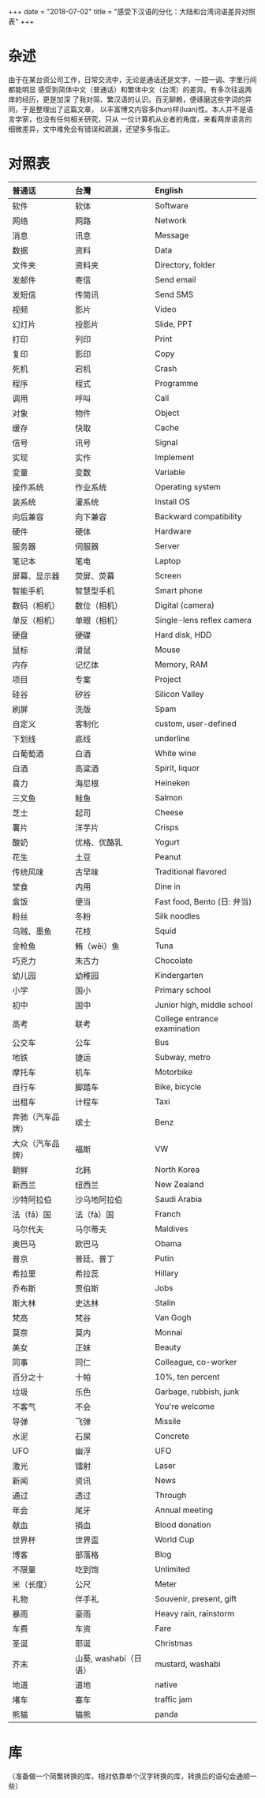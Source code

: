 +++
date = "2018-07-02"
title = "感受下汉语的分化：大陆和台湾词语差异对照表"
+++

# 杂述
由于在某台资公司工作，日常交流中，无论是通话还是文字，一腔一调、字里行间都能明显
感受到简体中文（普通话）和繁体中文（台湾）的差异。有多次往返两岸的经历，更是加深
了我对简、繁汉语的认识。百无聊赖，便琢磨这些字词的异同，于是整理出了这篇文章，
以丰富博文内容多(hun)样(luan)性。本人并不是语言学家，也没有任何相关研究，只从
一位计算机从业者的角度，来看两岸语言的细微差异，文中难免会有错误和疏漏，还望多多指正。

# 对照表

|普通话|台灣|English|
|:--|:--|:--|
| 软件 | 软体 | Software |
| 网络 | 网路 | Network |
| 消息 | 讯息 | Message |
| 数据 | 资料 | Data |
| 文件夹 | 资料夹 | Directory, folder |
| 发邮件 | 寄信 | Send email |
| 发短信 | 传简讯 | Send SMS |
| 视频 | 影片 | Video |
| 幻灯片 | 投影片 | Slide, PPT |
| 打印 | 列印 | Print |
| 复印 | 影印 | Copy |
| 死机 | 宕机 | Crash |
| 程序 | 程式 | Programme |
| 调用 | 呼叫 | Call |
| 对象 | 物件 | Object |
| 缓存 | 快取 | Cache |
| 信号 | 讯号 | Signal |
| 实现 | 实作 | Implement |
| 变量 | 变数 | Variable |
| 操作系统 | 作业系统 | Operating system |
| 装系统 | 灌系统 | Install OS |
| 向后兼容 | 向下兼容 | Backward compatibility |
| 硬件 | 硬体 | Hardware |
| 服务器 | 伺服器 | Server |
| 笔记本 | 笔电 | Laptop |
| 屏幕、显示器 | 荧屏、荧幕 | Screen |
| 智能手机 | 智慧型手机 | Smart phone |
| 数码（相机） | 数位（相机） | Digital (camera) |
| 单反（相机） | 单眼（相机） | Single-lens reflex camera |
| 硬盘 | 硬碟 | Hard disk, HDD |
| 鼠标 | 滑鼠 | Mouse |
| 内存 | 记忆体 | Memory, RAM |
| 项目 | 专案 | Project |
| 硅谷 | 矽谷 | Silicon Valley |
| 刷屏 | 洗版 | Spam |
| 自定义 | 客制化 | custom, user-defined|
| 下划线 | 底线 | underline |
| 白葡萄酒 | 白酒 | White wine |
| 白酒 | 高粱酒 | Spirit, liquor |
| 喜力 | 海尼根 | Heineken |
| 三文鱼 | 鲑鱼 | Salmon |
| 芝士 | 起司 | Cheese |
| 薯片 | 洋芋片 | Crisps |
| 酸奶 | 优格、优酪乳 | Yogurt |
| 花生 | 土豆 | Peanut |
| 传统风味 | 古早味 | Traditional flavored |
| 堂食 | 内用 | Dine in |
| 盒饭 | 便当 | Fast food, Bento (日: 弁当)|
| 粉丝 | 冬粉 | Silk noodles |
| 乌贼、墨鱼 | 花枝 | Squid |
| 金枪鱼 | 鲔（wěi）鱼 | Tuna |
| 巧克力 | 朱古力 | Chocolate |
| 幼儿园 | 幼稚园 | Kindergarten |
| 小学 | 国小 | Primary school |
| 初中 | 国中 | Junior high, middle school |
| 高考 | 联考 | College entrance examination |
| 公交车 | 公车 | Bus |
| 地铁 | 捷运 | Subway, metro |
| 摩托车 | 机车 | Motorbike |
| 自行车 | 脚踏车 | Bike, bicycle |
| 出租车 | 计程车 | Taxi |
| 奔驰（汽车品牌） | 缤士 | Benz |
| 大众（汽车品牌） | 福斯 | VW |
| 朝鲜 | 北韩 | North Korea |
| 新西兰 | 纽西兰 | New Zealand |
| 沙特阿拉伯 | 沙乌地阿拉伯 | Saudi Arabia |
| 法（fǎ）国 | 法（fà）国 | Franch |
| 马尔代夫 | 马尔蒂夫 | Maldives |
| 奥巴马 | 欧巴马 | Obama |
| 普京 | 普廷、普丁 | Putin |
| 希拉里 | 希拉蕊 | Hillary |
| 乔布斯 | 贾伯斯 | Jobs |
| 斯大林 | 史达林 | Stalin |
| 梵高 | 梵谷 | Van Gogh |
| 莫奈 | 莫内 | Monnai |
| 美女 | 正妹 | Beauty |
| 同事 | 同仁 | Colleague, co-worker |
| 百分之十 | 十帕 | 10%, ten percent |
| 垃圾 | 乐色 | Garbage, rubbish, junk |
| 不客气 | 不会 | You're welcome |
| 导弹 | 飞弹 | Missile |
| 水泥 | 石屎 | Concrete |
| UFO | 幽浮 | UFO |
| 激光 | 镭射 | Laser |
| 新闻 | 资讯 | News |
| 通过 | 透过 | Through |
| 年会 | 尾牙 | Annual meeting |
| 献血 | 捐血 | Blood donation |
| 世界杯 | 世界盃 | World Cup |
| 博客 | 部落格 | Blog |
| 不限量 | 吃到饱 | Unlimited |
| 米（长度） | 公尺 | Meter |
| 礼物 | 伴手礼 | Souvenir, present, gift |
| 暴雨 | 豪雨 | Heavy rain, rainstorm |
| 车费 | 车资 | Fare |
| 圣诞 | 耶诞 | Christmas |
| 芥末 | 山葵, washabi（日语） | mustard, washabi |
| 地道 | 道地 | native |
| 堵车 | 塞车 | traffic jam |
| 熊猫 | 猫熊 | panda |


# 库
（准备做一个简繁转换的库，相对依靠单个汉字转换的库，转换后的语句会通顺一些）